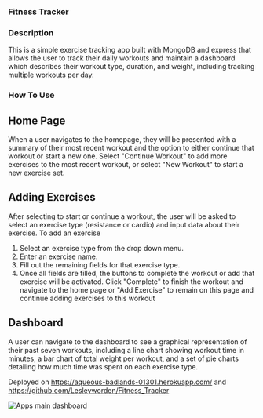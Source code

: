 ### Fitness Tracker

### Description
This is a simple exercise tracking app built with MongoDB and express that allows the user to track their daily workouts and maintain a dashboard which describes their workout type, duration, and weight, including tracking multiple workouts per day.

### How To Use
## Home Page
When a user navigates to the homepage, they will be presented with a summary of their most recent workout and the option to either continue that workout or start a new one. Select "Continue Workout" to add more exercises to the most recent workout, or select "New Workout" to start a new exercise set.

## Adding Exercises
After selecting to start or continue a workout, the user will be asked to select an exercise type (resistance or cardio) and input data about their exercise. To add an exercise

1. Select an exercise type from the drop down menu.
2. Enter an exercise name.
3. Fill out the remaining fields for that exercise type.
4. Once all fields are filled, the buttons to complete the workout or add that exercise will be activated. Click "Complete" to finish the workout and navigate to the home page or "Add Exercise" to remain on this page and continue adding exercises to this workout
## Dashboard
A user can navigate to the dashboard to see a graphical representation of their past seven workouts, including a line chart showing workout time in minutes, a bar chart of total weight per workout, and a set of pie charts detailing how much time was spent on each exercise type.


Deployed on https://aqueous-badlands-01301.herokuapp.com/   and  https://github.com/Lesleyworden/Fitness_Tracker

<img src="Dashboard.png" alt= "Apps main dashboard">